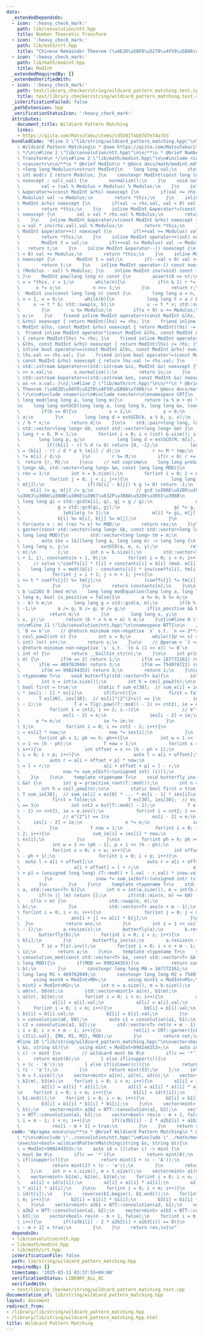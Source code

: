```yaml
---
data:
  _extendedDependsOn:
  - icon: ':heavy_check_mark:'
    path: lib/convolution/ntt.hpp
    title: Number Theoretic Transform
  - icon: ':heavy_check_mark:'
    path: lib/math/crt.hpp
    title: "Chinese Remainder Theorem (\u4E2D\u56FD\u5270\u4F59\u5B9A\u7406)"
  - icon: ':heavy_check_mark:'
    path: lib/math/modint.hpp
    title: ModInt
  _extendedRequiredBy: []
  _extendedVerifiedWith:
  - icon: ':heavy_check_mark:'
    path: test/library_checker/string/wildcard_pattern_matching.test.cpp
    title: test/library_checker/string/wildcard_pattern_matching.test.cpp
  _isVerificationFailed: false
  _pathExtension: hpp
  _verificationStatusIcon: ':heavy_check_mark:'
  attributes:
    document_title: Wildcard Pattern Matching
    links:
    - https://qiita.com/MatsuTaku/items/cd5581fab97d7e74a7b3
  bundledCode: "#line 2 \"lib/string/wildcard_pattern_matching.hpp\"\n\n/**\n * @brief\
    \ Wildcard Pattern Matching\n * @see https://qiita.com/MatsuTaku/items/cd5581fab97d7e74a7b3\n\
    \ */\n\n#line 2 \"lib/convolution/ntt.hpp\"\n\n/**\n * @brief Number Theoretic\
    \ Transform\n */\n\n#line 2 \"lib/math/modint.hpp\"\n\n#include <iostream>\n#include\
    \ <cassert>\n\n/**\n * @brief ModInt\n * @docs docs/math/modint.md\n */\n\ntemplate\
    \ <long long Modulus>\nstruct ModInt{\n    long long val;\n    static constexpr\
    \ int mod() { return Modulus; }\n    constexpr ModInt(const long long _val = 0)\
    \ noexcept : val(_val) {\n        normalize();\n    }\n    void normalize(){\n\
    \        val = (val % Modulus + Modulus) % Modulus;\n    }\n    inline ModInt\
    \ &operator+=(const ModInt &rhs) noexcept {\n        if(val += rhs.val, val >=\
    \ Modulus) val -= Modulus;\n        return *this;\n    }\n    inline ModInt &operator-=(const\
    \ ModInt &rhs) noexcept {\n        if(val -= rhs.val, val < 0) val += Modulus;\n\
    \        return *this;\n    }\n    inline ModInt &operator*=(const ModInt &rhs)\
    \ noexcept {\n        val = val * rhs.val % Modulus;\n        return *this;\n\
    \    }\n    inline ModInt &operator/=(const ModInt &rhs) noexcept {\n        val\
    \ = val * inv(rhs.val).val % Modulus;\n        return *this;\n    }\n    inline\
    \ ModInt &operator++() noexcept {\n        if(++val >= Modulus) val -= Modulus;\n\
    \        return *this;\n    }\n    inline ModInt operator++(int) noexcept {\n\
    \        ModInt t = val;\n        if(++val >= Modulus) val -= Modulus;\n     \
    \   return t;\n    }\n    inline ModInt &operator--() noexcept {\n        if(--val\
    \ < 0) val += Modulus;\n        return *this;\n    }\n    inline ModInt operator--(int)\
    \ noexcept {\n        ModInt t = val;\n        if(--val < 0) val += Modulus;\n\
    \        return t;\n    }\n    inline ModInt operator-() const noexcept { return\
    \ (Modulus - val) % Modulus; }\n    inline ModInt inv(void) const { return inv(val);\
    \ }\n    ModInt pow(long long n) const {\n        assert(0 <= n);\n        ModInt\
    \ x = *this, r = 1;\n        while(n){\n            if(n & 1) r *= x;\n      \
    \      x *= x;\n            n >>= 1;\n        }\n        return r;\n    }\n  \
    \  ModInt inv(const long long n) const {\n        long long a = n, b = Modulus,\
    \ u = 1, v = 0;\n        while(b){\n            long long t = a / b;\n       \
    \     a -= t * b; std::swap(a, b);\n            u -= t * v; std::swap(u, v);\n\
    \        }\n        u %= Modulus;\n        if(u < 0) u += Modulus;\n        return\
    \ u;\n    }\n    friend inline ModInt operator+(const ModInt &lhs, const ModInt\
    \ &rhs) noexcept { return ModInt(lhs) += rhs; }\n    friend inline ModInt operator-(const\
    \ ModInt &lhs, const ModInt &rhs) noexcept { return ModInt(lhs) -= rhs; }\n  \
    \  friend inline ModInt operator*(const ModInt &lhs, const ModInt &rhs) noexcept\
    \ { return ModInt(lhs) *= rhs; }\n    friend inline ModInt operator/(const ModInt\
    \ &lhs, const ModInt &rhs) noexcept { return ModInt(lhs) /= rhs; }\n    friend\
    \ inline bool operator==(const ModInt &lhs, const ModInt &rhs) noexcept { return\
    \ lhs.val == rhs.val; }\n    friend inline bool operator!=(const ModInt &lhs,\
    \ const ModInt &rhs) noexcept { return lhs.val != rhs.val; }\n    friend inline\
    \ std::istream &operator>>(std::istream &is, ModInt &x) noexcept {\n        is\
    \ >> x.val;\n        x.normalize();\n        return is;\n    }\n    friend inline\
    \ std::ostream &operator<<(std::ostream &os, const ModInt &x) noexcept { return\
    \ os << x.val; }\n};\n#line 2 \"lib/math/crt.hpp\"\n\n/**\n * @brief Chinese Remainder\
    \ Theorem (\u4E2D\u56FD\u5270\u4F59\u5B9A\u7406)\n * @docs docs/math/crt.md\n\
    \ */\n\n#include <numeric>\n#include <vector>\n\nnamespace CRT{\n    inline long\
    \ long mod(long long a, long long m){\n        return (a % m + m) % m;\n    }\n\
    \n    long long extGCD(long long a, long long b, long long &x, long long &y){\n\
    \        if(b == 0){\n            x = 1;\n            y = 0;\n            return\
    \ a;\n        }\n        long long d = extGCD(b, a % b, y, x);\n        y -= a\
    \ / b * x;\n        return d;\n    }\n\n    std::pair<long long, long long> chineseRem(const\
    \ std::vector<long long> &b, const std::vector<long long> &m) {\n        long\
    \ long r = 0, M = 1;\n        for(int i = 0; i < (int) b.size(); i++){\n     \
    \       long long p, q;\n            long long d = extGCD(M, m[i], p, q);\n  \
    \          if((b[i] - r) % d != 0) return {0, -1};\n            long long tmp\
    \ = (b[i] - r) / d * p % (m[i] / d);\n            r += M * tmp;\n            M\
    \ *= m[i] / d;\n        }\n        r %= M;\n        if(r < 0) r += M;\n      \
    \  return {r, M};\n    }\n\n    // not coprime\n    long long preGarner(std::vector<long\
    \ long> &b, std::vector<long long> &m, const long long MOD){\n        long long\
    \ res = 1;\n        int n = b.size();\n        for(int i = 0; i < n; i++){\n \
    \           for(int j = 0; j < i; j++){\n                long long g = std::gcd(m[i],\
    \ m[j]);\n                if((b[i] - b[j]) % g != 0) return -1;\n            \
    \    m[i] /= g, m[j] /= g;\n                // gcd \u306E\u5206\u3060\u3051\u88AB\
    \u3063\u3066\u308B\u306E\u3067\u632F\u308A\u5206\u3051\u308B\n               \
    \ long long gi = std::gcd(m[i], g), gj = g / gi;\n                do{\n      \
    \              g = std::gcd(gi, gj);\n                    gi *= g, gj /= g;\n\
    \                }while(g != 1);\n                m[i] *= gi, m[j] *= gj;\n  \
    \              b[i] %= m[i], b[j] %= m[j];\n            }\n        }\n       \
    \ for(auto x : m) (res *= x) %= MOD;\n        return res;\n    }\n\n    long long\
    \ garner(const std::vector<long long> &b, const std::vector<long long> &m, const\
    \ long long MOD){\n        std::vector<long long> tm = m;\n        tm.push_back(MOD);\n\
    \        auto inv = [&](long long a, long long m) -> long long {\n           \
    \ long long x, y;\n            extGCD(a, m, x, y);\n            return mod(x,\
    \ m);\n        };\n        int n = b.size();\n        std::vector<long long> coeffs(n\
    \ + 1, 1), constants(n + 1, 0);\n        for(int i = 0; i < n; i++){\n       \
    \     // solve \"coeffs[i] * t[i] + constants[i] = b[i] (mod. m[i])\n        \
    \    long long t = mod((b[i] - constants[i]) * inv(coeffs[i], tm[i]), tm[i]);\n\
    \            for(int j = i + 1; j < n + 1; j++){\n                (constants[j]\
    \ += t * coeffs[j]) %= tm[j];\n                (coeffs[j] *= tm[i]) %= tm[j];\n\
    \            }\n        }\n        return constants[n];\n    }\n\n    // ax +\
    \ b \u2261 0 (mod m)\n    long long modEquation(long long a, long long b, long\
    \ long m, bool is_positive = false){\n        a %= m; b %= m;\n        b = (m\
    \ - b) % m;\n        long long g = std::gcd(a, m);\n        if(b % g != 0) return\
    \ -1;\n        a /= g; b /= g; m /= g;\n        if(is_positive && b == 0){\n \
    \           return m;\n        }\n        long long x, y;\n        extGCD(a, m,\
    \ x, y);\n        return (b * x % m + m) % m;\n    }\n}\n#line 9 \"lib/convolution/ntt.hpp\"\
    \n\n#line 11 \"lib/convolution/ntt.hpp\"\n\nnamespace NTT{\n\n    // @param n\
    \ `0 <= n`\n    // @return minimum non-negative `x` s.t. `n <= 2**x`\n    int\
    \ ceil_pow2(int n) {\n        int x = 0;\n        while((1U << x) < (unsigned\
    \ int) (n)) x++;\n        return x;\n    }\n\n    // @param n `1 <= n`\n    //\
    \ @return minimum non-negative `x` s.t. `(n & (1 << x)) != 0`\n    int bsf(unsigned\
    \ int n) {\n        return __builtin_ctz(n);\n    }\n\n    int primitive_root(int\
    \ m) {\n        if(m == 2) return 1;\n        if(m == 167772161) return 3;\n \
    \       if(m == 469762049) return 3;\n        if(m == 754974721) return 11;\n\
    \        if(m == 998244353) return 3;\n        return 1;\n    }\n\n    template\
    \ <typename T>\n    void butterfly(std::vector<T> &a){\n        int g = primitive_root(T::mod());\n\
    \        int n = int(a.size());\n        int h = ceil_pow2(n);\n\n        static\
    \ bool first = true;\n        static T sum_e[30];  // sum_e[i] = ies[0] * ...\
    \ * ies[i - 1] * es[i]\n        if(first){\n            first = false;\n     \
    \       T es[30], ies[30];  // es[i]^(2^(2+i)) == 1\n            int cnt2 = bsf(T::mod()\
    \ - 1);\n            T e = T(g).pow((T::mod() - 1) >> cnt2), ie = e.inv();\n \
    \           for(int i = cnt2; i >= 2; i--){\n                // e^(2^i) == 1\n\
    \                es[i - 2] = e;\n                ies[i - 2] = ie;\n          \
    \      e *= e;\n                ie *= ie;\n            }\n            T now =\
    \ 1;\n            for(int i = 0; i <= cnt2 - 2; i++){\n                sum_e[i]\
    \ = es[i] * now;\n                now *= ies[i];\n            }\n        }\n \
    \       for(int ph = 1; ph <= h; ph++){\n            int w = 1 << (ph - 1), p\
    \ = 1 << (h - ph);\n            T now = 1;\n            for(int s = 0; s < w;\
    \ s++){\n                int offset = s << (h - ph + 1);\n                for(int\
    \ i = 0; i < p; i++){\n                    auto l = a[i + offset];\n         \
    \           auto r = a[i + offset + p] * now;\n                    a[i + offset]\
    \ = l + r;\n                    a[i + offset + p] = l - r;\n                }\n\
    \                now *= sum_e[bsf(~(unsigned int) (s))];\n            }\n    \
    \    }\n    }\n\n    template <typename T>\n    void butterfly_inv(std::vector<T>\
    \ &a) {\n        int g = primitive_root(T::mod());\n        int n = int(a.size());\n\
    \        int h = ceil_pow2(n);\n\n        static bool first = true;\n        static\
    \ T sum_ie[30];  // sum_ie[i] = es[0] * ... * es[i - 1] * ies[i]\n        if(first){\n\
    \            first = false;\n            T es[30], ies[30];  // es[i]^(2^(2+i))\
    \ == 1\n            int cnt2 = bsf(T::mod() - 1);\n            T e = T(g).pow((T::mod()\
    \ - 1) >> cnt2), ie = e.inv();\n            for(int i = cnt2; i >= 2; i--){\n\
    \                // e^(2^i) == 1\n                es[i - 2] = e;\n           \
    \     ies[i - 2] = ie;\n                e *= e;\n                ie *= ie;\n \
    \           }\n            T now = 1;\n            for(int i = 0; i <= cnt2 -\
    \ 2; i++){\n                sum_ie[i] = ies[i] * now;\n                now *=\
    \ es[i];\n            }\n        }\n\n        for(int ph = h; ph >= 1; ph--){\n\
    \            int w = 1 << (ph - 1), p = 1 << (h - ph);\n            T inow = 1;\n\
    \            for(int s = 0; s < w; s++){\n                int offset = s << (h\
    \ - ph + 1);\n                for(int i = 0; i < p; i++){\n                  \
    \  auto l = a[i + offset];\n                    auto r = a[i + offset + p];\n\
    \                    a[i + offset] = l + r;\n                    a[i + offset\
    \ + p] = (unsigned long long) (T::mod() + l.val - r.val) * inow.val;\n       \
    \         }\n                inow *= sum_ie[bsf(~(unsigned int) (s))];\n     \
    \       }\n        }\n    }\n\n    template <typename T>\n    std::vector<T> convolution(std::vector<T>\
    \ a, std::vector<T> b){\n        int n = int(a.size()), m = int(b.size());\n \
    \       if(!n || !m) return {};\n        if(std::min(n, m) <= 60) {\n        \
    \    if(n < m) {\n                std::swap(n, m);\n                std::swap(a,\
    \ b);\n            }\n            std::vector<T> ans(n + m - 1);\n           \
    \ for(int i = 0; i < n; i++){\n                for(int j = 0; j < m; j++){\n \
    \                   ans[i + j] += a[i] * b[j];\n                }\n          \
    \  }\n            return ans;\n        }\n        int z = 1 << ceil_pow2(n + m\
    \ - 1);\n        a.resize(z);\n        butterfly(a);\n        b.resize(z);\n \
    \       butterfly(b);\n        for(int i = 0; i < z; i++){\n            a[i] *=\
    \ b[i];\n        }\n        butterfly_inv(a);\n        a.resize(n + m - 1);\n\
    \        T iz = T(z).inv();\n        for(int i = 0; i < n + m - 1; i++) a[i] *=\
    \ iz;\n        return a;\n    }\n\n    template <typename T>\n    std::vector<T>\
    \ convolution_mod(const std::vector<T> &a, const std::vector<T> &b, const long\
    \ long MOD){\n        if(MOD == 998244353){\n            return convolution(a,\
    \ b);\n        }\n        constexpr long long M0 = 167772161;\n        constexpr\
    \ long long M1 = 469762049;\n        constexpr long long M2 = 754974721;\n   \
    \     using mint0 = ModInt<M0>;\n        using mint1 = ModInt<M1>;\n        using\
    \ mint2 = ModInt<M2>;\n        int n = a.size(), m = b.size();\n        std::vector<mint0>\
    \ a0(n), b0(m);\n        std::vector<mint1> a1(n), b1(m);\n        std::vector<mint2>\
    \ a2(n), b2(m);\n        for(int i = 0; i < n; i++){\n            a0[i] = a[i].val;\n\
    \            a1[i] = a[i].val;\n            a2[i] = a[i].val;\n        }\n   \
    \     for(int i = 0; i < m; i++){\n            b0[i] = b[i].val;\n           \
    \ b1[i] = b[i].val;\n            b2[i] = b[i].val;\n        }\n        auto c0\
    \ = convolution(a0, b0);\n        auto c1 = convolution(a1, b1);\n        auto\
    \ c2 = convolution(a2, b2);\n        std::vector<T> ret(n + m - 1);\n        for(int\
    \ i = 0; i < n + m - 1; i++){\n            ret[i] = CRT::garner({c0[i].val, c1[i].val,\
    \ c2[i].val}, {M0, M1, M2}, MOD);\n        }\n        return ret;\n    }\n};\n\
    #line 10 \"lib/string/wildcard_pattern_matching.hpp\"\n\nvector<bool> wildcardPatternMatching(string\
    \ &s, string &t){\n    using mint = ModInt<998244353>;\n    auto id = [](char\
    \ c) -> mint {\n        // wildcard must be 0\n        if(c == '*'){\n       \
    \     return mint(0);\n        } else if(isupper(c)){\n            return mint(1\
    \ + (c - 'A'));\n        } else if(islower(c)){\n            return mint(27 +\
    \ (c - 'a'));\n        }\n        return mint(53);\n    };\n    int n = s.size(),\
    \ m = t.size();\n    vector<mint> a1(n), a2(n), a3(n);\n    vector<mint> b1(m),\
    \ b2(m), b3(m);\n    for(int i = 0; i < n; i++){\n        a1[i] = id(s[i]);\n\
    \        a2[i] = a1[i] * a1[i];\n        a3[i] = a1[i] * a1[i] * a1[i];\n    }\n\
    \n    for(int i = 0; i < m; i++){\n        b1[i] = id(t[i]);\n    }\n    reverse(b1.begin(),\
    \ b1.end());\n    for(int i = 0; i < m; i++){\n        b2[i] = b1[i] * b1[i];\n\
    \        b3[i] = b1[i] * b1[i] * b1[i];\n    }\n\n    vector<mint> a3b1 = NTT::convolution(a3,\
    \ b1);\n    vector<mint> a2b2 = NTT::convolution(a2, b2);\n    vector<mint> a1b3\
    \ = NTT::convolution(a1, b3);\n    vector<bool> res(n - m + 1, false);\n    for(int\
    \ i = m - 1; i < n; i++){\n        if((a3b1[i] - 2 * a2b2[i] + a1b3[i]) == 0){\n\
    \            res[i - m + 1] = true;\n        }\n    }\n    return res;\n}\n"
  code: "#pragma once\n\n/**\n * @brief Wildcard Pattern Matching\n * @see https://qiita.com/MatsuTaku/items/cd5581fab97d7e74a7b3\n\
    \ */\n\n#include \"../convolution/ntt.hpp\"\n#include \"../math/modint.hpp\"\n\
    \nvector<bool> wildcardPatternMatching(string &s, string &t){\n    using mint\
    \ = ModInt<998244353>;\n    auto id = [](char c) -> mint {\n        // wildcard\
    \ must be 0\n        if(c == '*'){\n            return mint(0);\n        } else\
    \ if(isupper(c)){\n            return mint(1 + (c - 'A'));\n        } else if(islower(c)){\n\
    \            return mint(27 + (c - 'a'));\n        }\n        return mint(53);\n\
    \    };\n    int n = s.size(), m = t.size();\n    vector<mint> a1(n), a2(n), a3(n);\n\
    \    vector<mint> b1(m), b2(m), b3(m);\n    for(int i = 0; i < n; i++){\n    \
    \    a1[i] = id(s[i]);\n        a2[i] = a1[i] * a1[i];\n        a3[i] = a1[i]\
    \ * a1[i] * a1[i];\n    }\n\n    for(int i = 0; i < m; i++){\n        b1[i] =\
    \ id(t[i]);\n    }\n    reverse(b1.begin(), b1.end());\n    for(int i = 0; i <\
    \ m; i++){\n        b2[i] = b1[i] * b1[i];\n        b3[i] = b1[i] * b1[i] * b1[i];\n\
    \    }\n\n    vector<mint> a3b1 = NTT::convolution(a3, b1);\n    vector<mint>\
    \ a2b2 = NTT::convolution(a2, b2);\n    vector<mint> a1b3 = NTT::convolution(a1,\
    \ b3);\n    vector<bool> res(n - m + 1, false);\n    for(int i = m - 1; i < n;\
    \ i++){\n        if((a3b1[i] - 2 * a2b2[i] + a1b3[i]) == 0){\n            res[i\
    \ - m + 1] = true;\n        }\n    }\n    return res;\n}\n"
  dependsOn:
  - lib/convolution/ntt.hpp
  - lib/math/modint.hpp
  - lib/math/crt.hpp
  isVerificationFile: false
  path: lib/string/wildcard_pattern_matching.hpp
  requiredBy: []
  timestamp: '2025-03-11 03:37:55+09:00'
  verificationStatus: LIBRARY_ALL_AC
  verifiedWith:
  - test/library_checker/string/wildcard_pattern_matching.test.cpp
documentation_of: lib/string/wildcard_pattern_matching.hpp
layout: document
redirect_from:
- /library/lib/string/wildcard_pattern_matching.hpp
- /library/lib/string/wildcard_pattern_matching.hpp.html
title: Wildcard Pattern Matching
---
```

